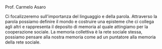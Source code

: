 Prof.  Carmelo Asaro

Ci focalizzeremo sull'importanza del linguaggio e della parola.
Attraverso la parola possiamo definire il mondo e costruire una episteme che ci collega agli altri e rappresenta il deposito di memoria al quale attingiamo per la cooperazione sociale.
La memoria collettiva è la rete sociale stessa, possiamo pensare alla nostra memoria come ad un puntatore alla memoria della rete sociale.
